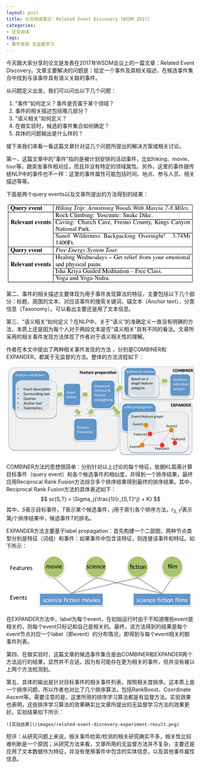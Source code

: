 ```yaml
---
layout: post
title: 论文阅读笔记：Related Event Discovery [WSDM 2017]
categories: 
- 论文阅读
tags: 
- 事件发现 无监督学习
---
```


今天跟大家分享的论文是发表在2017年WSDM会议上的一篇文章：Related Event Discovery。文章主要解决的问题是：给定一个事件及其相关描述，在候选事件集合中找到与该事件具有语义关联的事件。

从问题定义出发，我们可以问出以下几个问题：
1. “事件”如何定义？事件是否属于某个领域？
2. 事件的相关描述包括哪几部分？
3. “语义相关”如何定义？ 
4. 在做实验时，候选的事件集合如何确定？
5. 具体的问题输出是什么样的？

接下来我们来看一看这篇文章针对这几个问题所提出的解决方案或相关讨论。

第一、这篇文章中的“事件”指的是被计划安排的活动事件，比如hiking、movie、tour等，跟突发事件相对应，而且并没有特定的领域属性。另外，这里的事件跟传统NLP中的事件也不一样：这里的事件属性可能包括时间、地点、参与人员、相关描述等等。

下面是两个query events以及文章所提出的方法得到的结果：

![Example of relateds events, retrieved by our system in response to example query events](/images/related-event-discovery-example-related-events.png)

 第二、事件的相关描述主要体现为用于事件发现算法的特征，主要包括以下几个部分：标题、周围的文本、对应该事件的搜索关键词、锚文本（Anchor text）、分类信息（Taxonomy）。可以看出主要还是用了文本信息。
 
 第三、“语义相关”如何定义？在NLP中，关于“语义”的准确定义一直没有明确的方法，本质上还是因为每个人对于两段文本是否“语义相关”具有不同的看法。文章所采用的相关事件发现方法体现了作者对于语义相关性的理解。
 
 作者在本文中提出了两种相关事件发现的方法 ，分别是COMBINER和EXPANDER，都属于无监督的方法。整体的方法流程如下：
 
 ![相关事件发现方法流程](/images/related-event-discovery-method-overview.png)
 
 COMBINER方法的思想很简单：分别针对以上讨论的每个特征，依据KL距离计算目标事件（query event）和各个候选事件的相似度，并得到一个排序结果，最终应用Reciprocal Rank Fusion方法综合多个排序结果得到最终的排序结果。其中，Reciprocal Rank Fusion方法的具体表述如下：
 $$
 sc(S,T) = \Sigma_j{\frac{1}{r_{S,T}^j} + K}
 $$
 其中，$S$表示目标事件，$T$表示某个候选事件，$j$用于索引各个排序方法，$r_{S,T}^j$表示第$j$个排序结果中，候选事件$T$的排名。
 
 EXPANDER方法主要基于label propagation：首先构建一个二部图，两种节点类型分别是特征（词组）和事件：如果事件中包含该特征，则连接该事件和特征。如下所示：
  
  ![EXPANDER方法](/images/related-event-discovery-expander.png)
  
  在EXPANDER方法中，label为每个event，在初始运行时由于不知道哪些event是相关的，则每个event只标记和自己是相关的。最终，该方法得到的结果是每个event节点对应一个label（即event）的分布情况，即得到与每个event相关的额事件列表。
  
  第四、在做实验时，这篇文章的候选事件集合是由COMBINER和EXPANDER两个方法运行的结果，显然并不合适，因为有可能存在更为相关的事件，但并没有被以上两个方法检测到。
  
  第五、具体的输出是针对目标事件的相关事件列表，按照相关度排序。这本质上是一个排序问题，所以作者也对比了几个排序算法，包括RankBoost、Coordinate Ascent等。需要注意的是，这里所用的排序学习算法都是有监督方法。实验效果也表明，这些排序学习算法的效果确实比文章所提出的无监督学习方法的效果更好。实验结果如下所示：
  
    ![实验结果](/images/related-event-discovery-experiment-result.png)
  
  短评：从研究问题上来说，相关事件检索/检测的相关研究确实不多，相关性比较难判断是一个原因；从研究方法来看，文章所用的无监督方法并不复杂，主要还是应用了文本数据作为特征，并没有使用事件中包含的实体信息，以及其他事件属性信息。